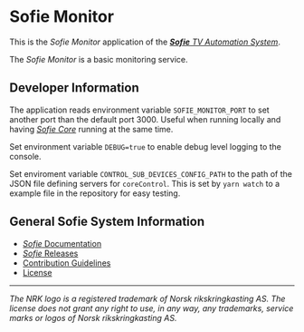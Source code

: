 # Sofie Monitor

This is the _Sofie Monitor_ application of the [_**Sofie** TV Automation System_](https://github.com/nrkno/Sofie-TV-automation/).

The _Sofie Monitor_ is a basic monitoring service.

## Developer Information

The application reads environment variable `SOFIE_MONITOR_PORT` to set another port than the default
port 3000. Useful when running locally and having [_Sofie Core_](https://github.com/nrkno/sofie-core/) running at the same time.

Set environment variable `DEBUG=true` to enable debug level logging to the console.

Set enviroment variable `CONTROL_SUB_DEVICES_CONFIG_PATH` to the path of the JSON file defining servers for `coreControl`. This is set by `yarn watch` to a example file in the repository for easy testing.


## General Sofie System Information
* [_Sofie_ Documentation](https://nrkno.github.io/sofie-core/)
* [_Sofie_ Releases](https://nrkno.github.io/sofie-core/releases)
* [Contribution Guidelines](CONTRIBUTING.md)
* [License](LICENSE)

---

_The NRK logo is a registered trademark of Norsk rikskringkasting AS. The license does not grant any right to use, in any way, any trademarks, service marks or logos of Norsk rikskringkasting AS._
